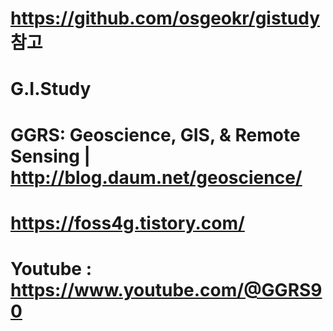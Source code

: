 # https://github.com/osgeokr/gistudy 참고 
# G.I.Study
# GGRS: Geoscience, GIS, & Remote Sensing | http://blog.daum.net/geoscience/
# https://foss4g.tistory.com/
# Youtube : https://www.youtube.com/@GGRS90
#
